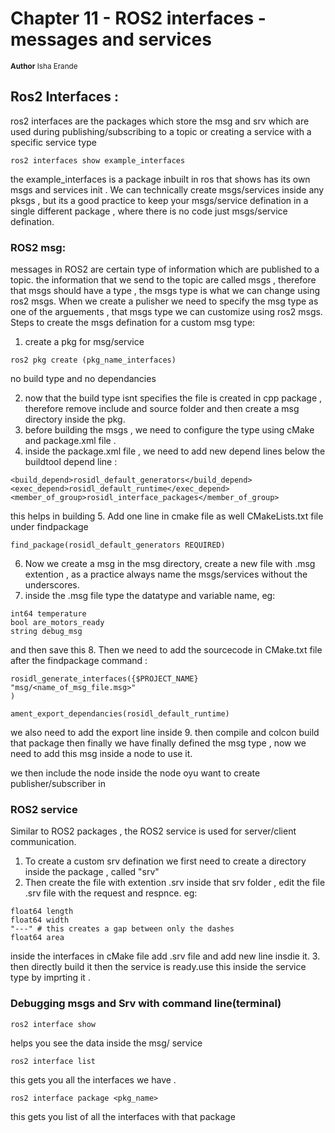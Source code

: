 # Chapter 11 - ROS2 interfaces - messages and services
<sub>**Author**
Isha Erande</sub>
## Ros2 Interfaces : 
ros2 interfaces are the packages which store the msg and srv which are used during publishing/subscribing to a topic or creating a service with a specific service type

```
ros2 interfaces show example_interfaces
```
the example_interfaces is a package inbuilt in ros that shows has its own msgs and services init . We can technically create msgs/services inside any pksgs , but its a good practice to keep your msgs/service defination in a single different package , where there is no code just msgs/service defination.

### ROS2 msg:
messages in ROS2 are certain type of information which are published to a topic. the information that we send to the topic are called msgs , therefore that msgs should have a type , the msgs type is what we can change using ros2 msgs. When we create a pulisher we need to specify the msg type as one of the arguements , that msgs type we can customize using ros2 msgs. 
Steps to create the msgs defination for a custom msg type:
1. create a pkg for msg/service
```
ros2 pkg create (pkg_name_interfaces)
```
no build type and no dependancies

2. now that the build type isnt specifies the file is created in cpp package , therefore remove include and source folder and then create a msg directory inside the pkg.
3. before building the msgs , we need to configure the type using cMake and package.xml file .
4. inside the package.xml file , we need to add new depend lines below the buildtool depend line :
```
<build_depend>rosidl_default_generators</build_depend> 
<exec_depend>rosidl_default_runtime</exec_depend>
<member_of_group>rosidl_interface_packages</member_of_group>
```
this helps in building 
5. Add one line in cmake file as well CMakeLists.txt file under findpackage
```
find_package(rosidl_default_generators REQUIRED)
```
6. Now we create a msg in the msg directory, create a new file with .msg extention , as a practice always name the msgs/services without the underscores.
7. inside the .msg file type the datatype and variable name, eg: 
```
int64 temperature
bool are_motors_ready
string debug_msg
```
 and then save this 
8. Then we need to add the sourcecode in CMake.txt file after the findpackage command :
```
rosidl_generate_interfaces({$PROJECT_NAME}
"msg/<name_of_msg_file.msg>"
)

ament_export_dependancies(rosidl_default_runtime)
```
we also need to add the export line inside 
9. then compile and colcon build that package then finally we have finally defined the msg type , now we need to add this msg inside a node to use it. 

we then include the node inside the node oyu want to create publisher/subscriber in

### ROS2 service 
 Similar to ROS2 packages , the ROS2 service is used for server/client communication. 
1. To create a custom srv defination we first need to create a directory inside the package , called "srv"
2. Then create the file with extention .srv inside that srv folder , edit the file .srv file with the request and respnce. eg:
```
float64 length
float64 width
"---" # this creates a gap between only the dashes
float64 area
```
inside the interfaces in cMake file add .srv file and add new line insdie it.
3. then directly build it then the service is ready.use this inside the service type by imprting it .


### Debugging msgs and Srv with command line(terminal)
```
ros2 interface show
```
helps you see the data inside the msg/ service 

```
ros2 interface list
```
this gets you all the interfaces we have .

```
ros2 interface package <pkg_name>
```
this gets you list of all the interfaces with that package

